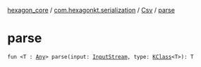[hexagon_core](../../index.md) / [com.hexagonkt.serialization](../index.md) / [Csv](index.md) / [parse](./parse.md)

# parse

`fun <T : `[`Any`](https://kotlinlang.org/api/latest/jvm/stdlib/kotlin/-any)`> parse(input: `[`InputStream`](https://docs.oracle.com/javase/6/docs/api/java/io/InputStream.html)`, type: `[`KClass`](https://kotlinlang.org/api/latest/jvm/stdlib/kotlin.reflect/-k-class)`<T>): T`
